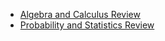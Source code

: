 - [Algebra and Calculus Review](<https://github.com/afshinea/stanford-cs-229-machine-learning/blob/d96dd195ea679ce55acc7a18ed1e63cc5f667434/en/refresher-algebra-calculus.pdf>)
- [Probability and Statistics Review](<https://github.com/afshinea/stanford-cs-229-machine-learning/blob/d96dd195ea679ce55acc7a18ed1e63cc5f667434/en/refresher-probabilities-statistics.pdf>)
